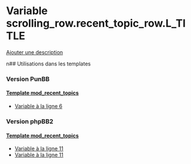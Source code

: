 # Variable scrolling_row.recent_topic_row.L_TITLE
[Ajouter une description](https://fa-tvars.appspot.com/scrolling_row.recent_topic_row.L_TITLE)

n## Utilisations dans les templates

### Version PunBB

#### [Template mod_recent_topics](punbb/mod_recent_topics.md)
* [Variable à la ligne 6](../punbb/mod_recent_topics.tpl#L6)

### Version phpBB2

#### [Template mod_recent_topics](subsilver/mod_recent_topics.md)
* [Variable à la ligne 11](../subsilver/mod_recent_topics.tpl#L11)
* [Variable à la ligne 11](../subsilver/mod_recent_topics.tpl#L11)